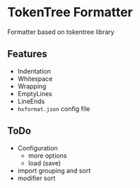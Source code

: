 # TokenTree Formatter

Formatter based on tokentree library

## Features
- Indentation
- Whitespace
- Wrapping
- EmptyLines
- LineEnds
- `hxformat.json` config file

## ToDo
- Configuration
  - more options
  - load (save)
- import grouping and sort
- modifier sort
